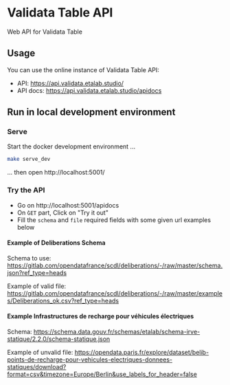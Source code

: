 # Validata Table API

Web API for Validata Table

## Usage

You can use the online instance of Validata Table API:

- API: https://api.validata.etalab.studio/
- API docs: https://api.validata.etalab.studio/apidocs

## Run in local development environment

### Serve

Start the docker development environment ...

```bash
make serve_dev
```

... then open http://localhost:5001/

### Try the API

- Go on http://localhost:5001/apidocs
- On `̀GET` part, Click on "Try it out"
- Fill the `schema` and `file` required fields with some given url examples below

#### Example of Deliberations Schema

Schema to use: https://gitlab.com/opendatafrance/scdl/deliberations/-/raw/master/schema.json?ref_type=heads

Example of valid file: https://gitlab.com/opendatafrance/scdl/deliberations/-/raw/master/examples/Deliberations_ok.csv?ref_type=heads


#### Example Infrastructures de recharge pour véhicules électriques

Schema: https://schema.data.gouv.fr/schemas/etalab/schema-irve-statique/2.2.0/schema-statique.json

Example of unvalid file: https://opendata.paris.fr/explore/dataset/belib-points-de-recharge-pour-vehicules-electriques-donnees-statiques/download?format=csv&timezone=Europe/Berlin&use_labels_for_header=false
